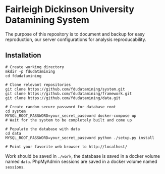 # Fairleigh Dickinson University Datamining System

The purpose of this repository is to document and backup for easy reproduction, our server configurations for analysis reproducability.

## Installation

```
# Create working directory
mkdir -p fdudatamining
cd fdudatamining

# Clone relevant repositories
git clone https://github.com/fdudatamining/system.git
git clone https://github.com/fdudatamining/framework.git
git clone https://github.com/fdudatamining/data.git

# Create random secure password for database root
cd system
MYSQL_ROOT_PASSWORD=your_secret_password docker-compose up
# Wait for the system to be completely built and come up

# Populate the database with data
cd data
MYSQL_ROOT_PASSWORD=your_secret_password python ./setup.py install

# Point your favorite web browser to http://localhost/
```

Work should be saved in `./work`, the database is saved in a docker volume named `data`. PhpMyAdmin sessions are saved in a docker volume named `sessions`.
